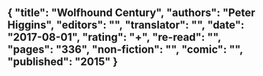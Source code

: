 {
 "title": "Wolfhound Century",
 "authors": "Peter Higgins",
 "editors": "",
 "translator": "",
 "date": "2017-08-01",
 "rating": "+",
 "re-read": "",
 "pages": "336",
 "non-fiction": "",
 "comic": "",
 "published": "2015"
}
---

